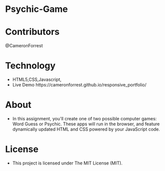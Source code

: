 # Psychic-Game
<h1>Contributors</h1>
<p>@CameronForrest</p>
<h1>Technology</h1>
<ul>
  <li>HTML5,CSS,Javascript,</li>
  <li>Live Demo https://cameronforrest.github.io/responsive_portfolio/ </li>
</ul>
<h1>About</h1>
<ul>
<li>In this assignment, you'll create one of two possible computer games: Word Guess or Psychic. These apps will run in the browser, and feature dynamically updated HTML and CSS powered by your JavaScript code.
</ul>
<h1>License</h1>
<ul>  
  <li>This project is licensed under The MIT License (MIT).</li>
 </ul>
